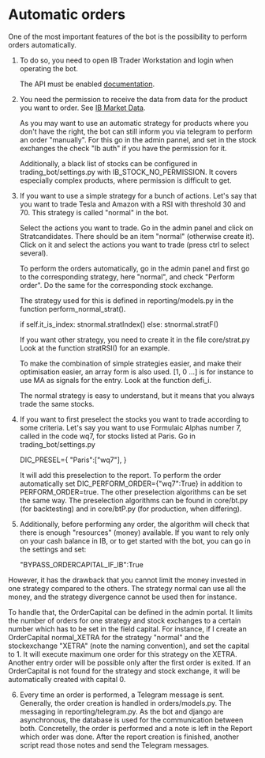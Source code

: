 # Automatic orders
One of the most important features of the bot is the possibility to perform orders automatically.

1. To do so, you need to open IB Trader Workstation and login when operating the bot. 

    The API must be enabled [documentation](https://interactivebrokers.github.io/tws-api/initial_setup.html).
2. You need the permission to receive the data from data for the product you want to order. See [IB Market Data](https://www.interactivebrokers.com/en/pricing/research-news-marketdata.php). 

    As you may want to use an automatic strategy for products where you don't have the right, the bot can still inform you via telegram to perform an order "manually". For this go in the admin pannel, and set in the stock exchanges the check "Ib auth" if you have the permission for it. 
    
    Additionally, a black list of stocks can be configured in trading_bot/settings.py with IB_STOCK_NO_PERMISSION. It covers especially complex products, where permission is difficult to get.
    
3. If you want to use a simple strategy for a bunch of actions. Let's say that you want to trade Tesla and Amazon with a RSI with threshold 30 and 70. This strategy is called "normal" in the bot.
    
    Select the actions you want to trade. Go in the admin panel and click on Stratcandidates. There should be an item "normal" (otherwise create it). Click on it and select the actions you want to trade (press ctrl to select several).
    
    To perform the orders automatically, go in the admin panel and first go to the corresponding strategy, here "normal", and check "Perform order". Do the same for the corresponding stock exchange.
    
    The strategy used for this is defined in reporting/models.py in the function perform_normal_strat(). 
    
    if self.it_is_index:
       stnormal.stratIndex()
    else:
       stnormal.stratF()
     
    If you want other strategy, you need to create it in the file core/strat.py Look at the function stratRSI() for an example.
     
    To make the combination of simple strategies easier, and make their optimisation easier, an array form is also used. [1, 0 ...] is for instance to use MA as signals for the entry. Look at the function defi_i.
    
    The normal strategy is easy to understand, but it means that you always trade the same stocks.
    
4. If you want to first preselect the stocks you want to trade according to some criteria. Let's say you want to use Formulaic Alphas number 7, called in the code wq7, for stocks listed at Paris. Go in trading_bot/settings.py 

    DIC_PRESEL={
      "Paris":["wq7"],
    }
    
   It will add this preselection to the report. To perform the order automatically set DIC_PERFORM_ORDER={"wq7":True} in addition to PERFORM_ORDER=true.
   The other preselection algorithms can be set the same way. The preselection algorithms can be found in core/bt.py (for backtesting) and in core/btP.py (for production, when differing).
   
5. Additionally, before performing any order, the algorithm will check that there is enough "resources" (money) available. If you want to rely only on your cash balance in IB, or to get started with the bot, you can go in the settings and set: 

    "BYPASS_ORDERCAPITAL_IF_IB":True 
    
However, it has the drawback that you cannot limit the money invested in one strategy compared to the others. The strategy normal can use all the money, and the strategy divergence cannot be used then for instance.

To handle that, the OrderCapital can be defined in the admin portal. It limits the number of orders for one strategy and stock exchanges to a certain number which has to be set in the field capital. For instance, if I create an OrderCapital normal_XETRA for the strategy "normal" and the stockexchange "XETRA" (note the naming convention), and set the capital to 1. It will execute maximum one order for this strategy on the XETRA. Another entry order will be possible only after the first order is exited.
If an OrderCapital is not found for the strategy and stock exchange, it will be automatically created with capital 0.
   
6. Every time an order is performed, a Telegram message is sent. Generally, the order creation is handled in orders/models.py. The messaging in reporting/telegram.py. As the bot and django are asynchronous, the database is used for the communication between both. Concretelly, the order is performed and a note is left in the Report which order was done. After the report creation is finished, another script read those notes and send the Telegram messages.





